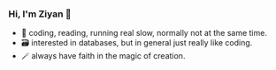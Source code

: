 
### Hi, I'm Ziyan 👋 

- 🤖 coding, reading, running real slow, normally not at the same time. 
- 🗃️ interested in databases, but in general just really like coding.
- 🪄 always have faith in the magic of creation.
